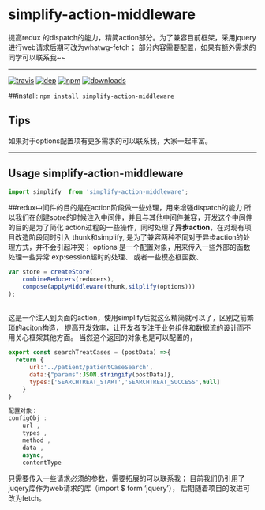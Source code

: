 # simplify-action-middleware
提高redux 的dispatch的能力，精简action部分。为了兼容目前框架，采用jquery进行web请求后期可改为whatwg-fetch；
部分内容需要配置，如果有额外需求的同学可以联系我~~
___________________________________________


[![travis][travis-image]][travis-url]
[![dep][dep-image]][dep-url]
[![npm][npm-image]][npm-url]
[![downloads][downloads-image]][downloads-url]

[travis-image]: https://img.shields.io/travis/then/simplify-action-middleware.svg?style=flat
[travis-url]: https://travis-ci.org/then/simplify-action-middleware
[dep-image]: https://img.shields.io/david/then/simplify-action-middleware.svg?style=flat
[dep-url]: https://david-dm.org/then/simplify-action-middleware
[npm-image]: https://img.shields.io/npm/v/simplify-action-middleware.svg?style=flat
[npm-url]: https://npmjs.org/package/simplify-action-middleware
[downloads-image]: https://img.shields.io/npm/dm/simplify-action-middleware.svg?style=flat
[downloads-url]: https://npmjs.org/package/simplify-action-middleware

##install:
<code>npm install simplify-action-middleware</code>

## Tips
如果对于options配置项有更多需求的可以联系我，大家一起丰富。
___________________________________________
## Usage simplify-action-middleware

```javascript
import simplify  from 'simplify-action-middleware';
```
##redux中间件的目的是在action阶段做一些处理，用来增强dispatch的能力
所以我们在创建sotre的时候注入中间件，并且与其他中间件兼容，开发这个中间件的目的是为了简化
action过程的一些操作，同时处理了**异步action**，在对现有项目改造阶段同时引入
thunk和simplify,
是为了兼容两种不同对于异步action的处理方式，并不会引起冲突；
options 是一个配置对象，用来传入一些外部的函数处理一些异常 exp:session超时的处理、
或者一些模态框函数、

```javascript
var store = createStore(
    combineReducers(reducers),
    compose(applyMiddleware(thunk,silplify(options)))
);
```
##
这是一个注入到页面的action，使用simplify后就这么精简就可以了，区别之前繁琐的aciton构造，
提高开发效率，让开发者专注于业务组件和数据流的设计而不用关心框架其他方面。
当然这个返回的对象也是可以配置的，
```javascript
export const searchTreatCases = (postData) =>{
  return {
      url:'../patient/patientCaseSearch',
      data:{"params":JSON.stringify(postData)},
      types:['SEARCHTREAT_START','SEARCHTREAT_SUCCESS',null]
    }
}

配置对象：
configObj :
    url , 
    types , 
    method , 
    data , 
    async, 
    contentType
```
只需要传入一些请求必须的参数，需要拓展的可以联系我；
目前我们仍引用了juqery库作为web请求的库（import $ form ‘jquery’），
后期随着项目的改进可改为fetch。


